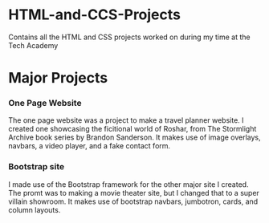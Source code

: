 # HTML-and-CCS-Projects
Contains all the HTML and CSS projects worked on during my time at the Tech Academy

# Major Projects

### One Page Website

The one page website was a project to make a travel planner website. I created one showcasing the ficitional world of Roshar, from The Stormlight Archive book series by Brandon Sanderson.
It makes use of image overlays, navbars, a video player, and a fake contact form.

### Bootstrap site

I made use of the Bootstrap framework for the other major site I created. The promt was to making a movie theater site, but I changed that to a super villain showroom.
It makes use of bootstrap navbars, jumbotron, cards, and column layouts.
